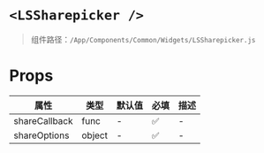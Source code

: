 # `<LSSharepicker />`

> 组件路径：`/App/Components/Common/Widgets/LSSharepicker.js`

# Props

| 属性          | 类型   | 默认值 | 必填 | 描述 |
| ------------- | ------ | ------ | ---- | ---- |
| shareCallback | func   | -      | ✅   | -    |
| shareOptions  | object | -      | ✅   | -    |
